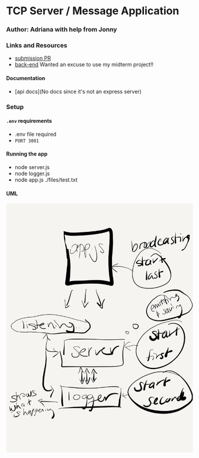 # TCP Server / Message Application

### Author: Adriana with help from Jonny

### Links and Resources
* [submission PR](https://github.com/adrianagraybill/lab-17/pull/2)
* [back-end](http://ec2-52-12-185-166.us-west-2.compute.amazonaws.com:3522/) Wanted an excuse to use my midterm project!!

#### Documentation
* [api docs](No docs since it's not an express server)

### Setup

#### `.env` requirements
* .env file required
* `PORT 3001`

#### Running the app
* node server.js
* node logger.js
* node app.js ./files/test.txt

#### UML
![UML: Lab 16](./assets/lab-16-uml.jpg)
